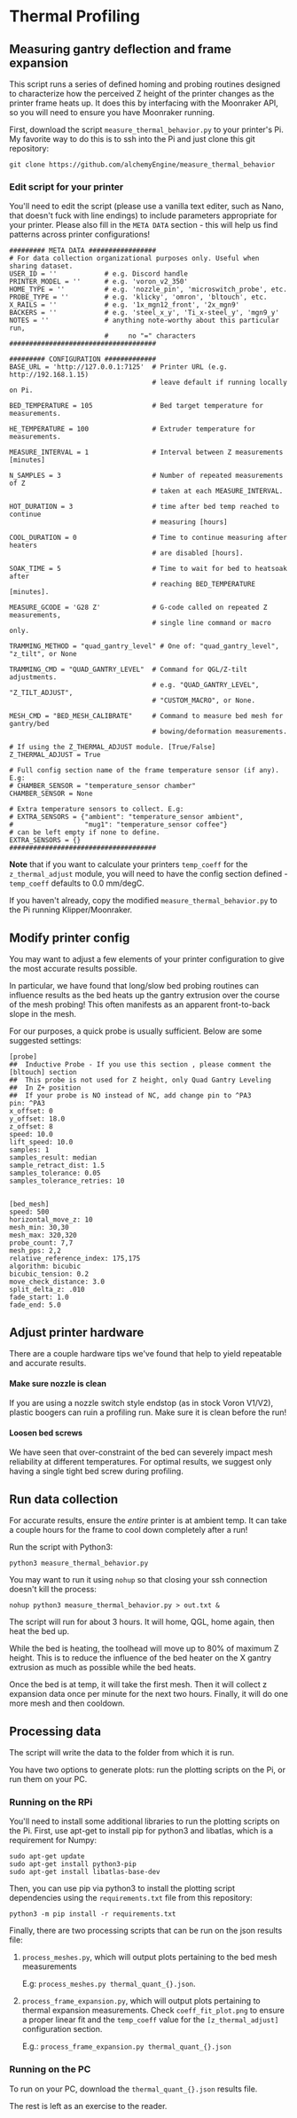 # Thermal Profiling

## Measuring gantry deflection and frame expansion

This script runs a series of defined homing and probing routines designed to
characterize how the perceived Z height of the printer changes as the printer
frame heats up. It does this by interfacing with the Moonraker API, so you will need to ensure you have Moonraker running.

First, download the script `measure_thermal_behavior.py` to your printer's Pi. My favorite way to do this is to ssh into the Pi and just clone this git repository:

`git clone https://github.com/alchemyEngine/measure_thermal_behavior`


### Edit script for your printer

You'll need to edit the script (please use a vanilla text editer, such as Nano, that doesn't fuck with line endings) to include parameters appropriate for your printer. Please also fill in the `META DATA` section - this will help us find patterns across printer configurations!

```
######### META DATA #################
# For data collection organizational purposes only. Useful when sharing dataset.
USER_ID = ''            # e.g. Discord handle
PRINTER_MODEL = ''      # e.g. 'voron_v2_350'
HOME_TYPE = ''          # e.g. 'nozzle_pin', 'microswitch_probe', etc.
PROBE_TYPE = ''         # e.g. 'klicky', 'omron', 'bltouch', etc.
X_RAILS = ''            # e.g. '1x_mgn12_front', '2x_mgn9'
BACKERS = ''            # e.g. 'steel_x_y', 'Ti_x-steel_y', 'mgn9_y'
NOTES = ''              # anything note-worthy about this particular run,
                        #     no "=" characters
#####################################

######### CONFIGURATION #############
BASE_URL = 'http://127.0.0.1:7125'  # Printer URL (e.g. http://192.168.1.15)
                                    # leave default if running locally on Pi.

BED_TEMPERATURE = 105               # Bed target temperature for measurements.

HE_TEMPERATURE = 100                # Extruder temperature for measurements.

MEASURE_INTERVAL = 1                # Interval between Z measurements [minutes]

N_SAMPLES = 3                       # Number of repeated measurements of Z
                                    # taken at each MEASURE_INTERVAL.

HOT_DURATION = 3                    # time after bed temp reached to continue
                                    # measuring [hours]

COOL_DURATION = 0                   # Time to continue measuring after heaters
                                    # are disabled [hours].

SOAK_TIME = 5                       # Time to wait for bed to heatsoak after
                                    # reaching BED_TEMPERATURE [minutes].

MEASURE_GCODE = 'G28 Z'             # G-code called on repeated Z measurements,
                                    # single line command or macro only.

TRAMMING_METHOD = "quad_gantry_level" # One of: "quad_gantry_level", "z_tilt", or None

TRAMMING_CMD = "QUAD_GANTRY_LEVEL"  # Command for QGL/Z-tilt adjustments.
                                    # e.g. "QUAD_GANTRY_LEVEL", "Z_TILT_ADJUST",
                                    # "CUSTOM_MACRO", or None.

MESH_CMD = "BED_MESH_CALIBRATE"     # Command to measure bed mesh for gantry/bed
                                    # bowing/deformation measurements.

# If using the Z_THERMAL_ADJUST module. [True/False]
Z_THERMAL_ADJUST = True

# Full config section name of the frame temperature sensor (if any). E.g:
# CHAMBER_SENSOR = "temperature_sensor chamber"
CHAMBER_SENSOR = None

# Extra temperature sensors to collect. E.g:
# EXTRA_SENSORS = {"ambient": "temperature_sensor ambient",
#                  "mug1": "temperature_sensor coffee"}
# can be left empty if none to define.
EXTRA_SENSORS = {}
#####################################
```

**Note** that if you want to calculate your printers `temp_coeff` for the `z_thermal_adjust` module, you will need to have the config section defined - `temp_coeff` defaults to 0.0 mm/degC.

If you haven't already, copy the modified `measure_thermal_behavior.py` to the Pi running Klipper/Moonraker.

## Modify printer config

You may want to adjust a few elements of your printer configuration to give the most accurate results possible. 

In particular, we have found that long/slow bed probing routines can influence results as the bed heats up the gantry extrusion over the course of the mesh probing! This often manifests as an apparent front-to-back slope in the mesh.

For our purposes, a quick probe is usually sufficient. Below are some suggested settings:

```
[probe]
##  Inductive Probe - If you use this section , please comment the [bltouch] section
##  This probe is not used for Z height, only Quad Gantry Leveling
##  In Z+ position
##  If your probe is NO instead of NC, add change pin to ^PA3
pin: ^PA3
x_offset: 0
y_offset: 18.0
z_offset: 8
speed: 10.0
lift_speed: 10.0
samples: 1
samples_result: median
sample_retract_dist: 1.5
samples_tolerance: 0.05
samples_tolerance_retries: 10


[bed_mesh]
speed: 500
horizontal_move_z: 10
mesh_min: 30,30
mesh_max: 320,320
probe_count: 7,7
mesh_pps: 2,2
relative_reference_index: 175,175
algorithm: bicubic
bicubic_tension: 0.2
move_check_distance: 3.0
split_delta_z: .010
fade_start: 1.0 
fade_end: 5.0
```

## Adjust printer hardware

There are a couple hardware tips we've found that help to yield repeatable and accurate results. 

#### Make sure nozzle is clean

If you are using a nozzle switch style endstop (as in stock Voron V1/V2), plastic boogers can ruin a profiling run. Make sure it is clean before the run!

#### Loosen bed screws

We have seen that over-constraint of the bed can severely impact mesh reliability at different temperatures. For optimal results, we suggest only having a single tight bed screw during profiling. 


## Run data collection

For accurate results, ensure the *entire* printer is at ambient temp. It can take a couple hours for the frame to cool down completely after a run!

Run the script with Python3:

`python3 measure_thermal_behavior.py`

You may want to run it using `nohup` so that closing your ssh connection doesn't kill the process:

`nohup python3 measure_thermal_behavior.py > out.txt &`

The script will run for about 3 hours. It will home, QGL, home again, then heat the bed up.

While the bed is heating, the toolhead will move up to 80% of maximum Z height. This is to reduce the influence of the bed heater on the X gantry extrusion as much as possible while the bed heats.

Once the bed is at temp, it will take the first mesh. Then it will collect z expansion data once per minute for the next two hours. Finally, it will do one more mesh and then cooldown.

## Processing data

The script will write the data to the folder from which it is run. 

You have two options to generate plots: run the plotting scripts on the Pi, or run them on your PC.

### Running on the RPi

You'll need to install some additional libraries to run the plotting scripts on the Pi. First, use apt-get to install pip for python3 and libatlas, which is a requirement for Numpy:

```
sudo apt-get update
sudo apt-get install python3-pip
sudo apt-get install libatlas-base-dev
```

Then, you can use pip via python3 to install the plotting script dependencies using the `requirements.txt` file from this repository:

`python3 -m pip install -r requirements.txt`


Finally, there are two processing scripts that can be run on the json results file:
1. `process_meshes.py`, which will output plots pertaining to the bed mesh measurements

    E.g: `process_meshes.py thermal_quant_{}.json`.
2. `process_frame_expansion.py`, which will output plots pertaining to thermal expansion measurements. Check `coeff_fit_plot.png` to ensure a proper linear fit and the `temp_coeff` value for the `[z_thermal_adjust]` configuration section.

    E.g.: `process_frame_expansion.py thermal_quant_{}.json`

### Running on the PC

To run on your PC, download the `thermal_quant_{}.json` results file. 

The rest is left as an exercise to the reader.
